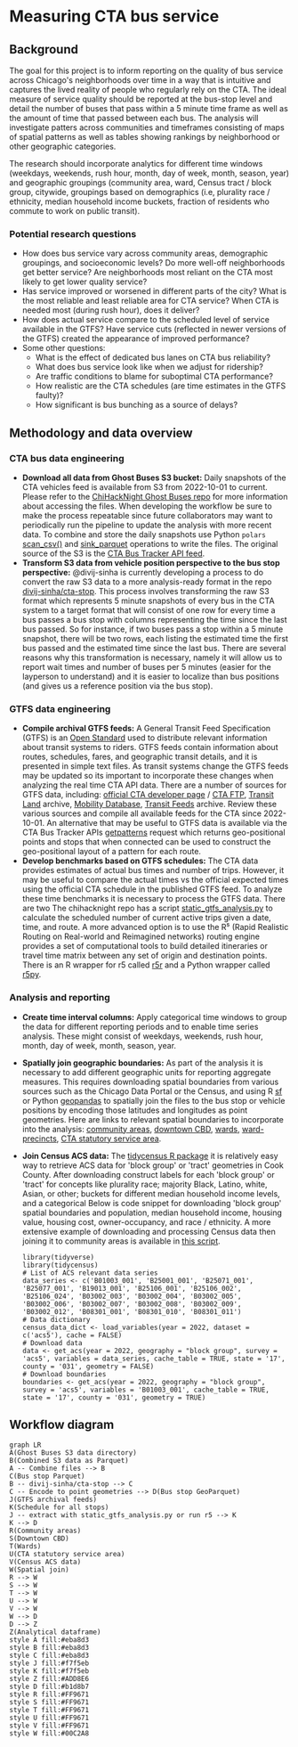 # Measuring CTA bus service
 

## Background

The goal for this project is to inform reporting on the quality of bus service across Chicago's neighborhoods over time in a way that is intuitive and captures the lived reality of people who regularly rely on the CTA. The ideal measure of service quality should be reported at the bus-stop level and detail the number of buses that pass within a 5 minute time frame as well as the amount of time that passed between each bus. The analysis will investigate patters across communities and timeframes consisting of maps of spatial patterns as well as tables showing rankings by neighborhood or other geographic categories.

The research should incorporate analytics for different time windows (weekdays, weekends, rush hour, month, day of week, month, season, year) and geographic groupings (community area, ward, Census tract / block group, citywide, groupings based on demographics (i.e, plurality race / ethnicity, median household income buckets, fraction of residents who commute to work on public transit). 

### Potential research questions
* How does bus service vary across community areas, demographic groupings, and socioeconomic levels? Do more well-off neighborhoods get better service? Are neighborhoods most reliant on the CTA most likely to get lower quality service?
* Has service improved or worsened in different parts of the city? What is the most reliable and least reliable area for CTA service? When CTA is needed most (during rush hour), does it deliver?
* How does actual service compare to the scheduled level of service available in the GTFS? Have service cuts (reflected in newer versions of the GTFS) created the appearance of improved performance? 
* Some other questions:
	* What is the effect of dedicated bus lanes on CTA bus reliability? 
	* What does bus service look like when we adjust for ridership? 
	* Are traffic conditions to blame for suboptimal CTA performance? 
	* How realistic are the CTA schedules (are time estimates in the GTFS faulty)?
	* How significant is bus bunching as a source of delays? 
	
## Methodology and data overview

### CTA bus data engineering
* **Download all data from Ghost Buses S3 bucket:** Daily snapshots of the CTA vehicles feed is available from S3 from 2022-10-01 to current. Please refer to the [ChiHackNight Ghost Buses repo](https://github.com/chihacknight/chn-ghost-buses/blob/main/data_analysis/README.md#accessing-data-in-s3) for more information about accessing the files. When developing the workflow be sure to make the process repeatable since future collaborators may want to periodically run the pipeline to update the analysis with more recent data. To combine and store the daily snapshots use Python `polars` [scan_csv()](https://docs.pola.rs/py-polars/html/reference/api/polars.scan_csv.html) and [sink_parquet](https://docs.pola.rs/py-polars/html/reference/api/polars.LazyFrame.sink_parquet.html) operations to write the files. The original source of the S3 is the [CTA Bus Tracker API feed](https://www.transitchicago.com/developers/bustracker/).
* **Transform S3 data from vehicle position perspective to the bus stop perspective:** @divij-sinha is currently developing a process to do convert the raw S3 data to a more analysis-ready format in the repo [divij-sinha/cta-stop](https://github.com/divij-sinha/cta-stop). This process involves transforming the raw S3 format which represents 5 minute snapshots of every bus in the CTA system to a target format that will consist of one row for every time a bus passes a bus stop with columns representing the time since the last bus passed. So for instance, if two buses pass a stop within a 5 minute snapshot, there will be two rows, each listing the estimated time the first bus passed and the estimated time since the last bus. There are several reasons why this transformation is necessary, namely it will allow us to report wait times and number of buses per 5 minutes (easier for the layperson to understand) and it is easier to localize than bus positions (and gives us a reference position via the bus stop).

### GTFS data engineering
* **Compile archival GTFS feeds:** A General Transit Feed Specification (GTFS) is an [Open Standard](https://www.interoperablemobility.org/definitions/#open_standard) used to distribute relevant information about transit systems to riders. GTFS feeds contain information about routes, schedules, fares, and geographic transit details, and it is presented in simple text files. As transit systems change the GTFS feeds may be updated so its important to incorporate these changes when analyzing the real time CTA API data. There are a number of sources for GTFS data, including: [official CTA developer page](https://www.transitchicago.com/developers/gtfs/) / [CTA FTP](https://www.transitchicago.com/downloads/sch_data/),  [Transit Land](https://www.transit.land/feeds/f-dp3-cta#versions) archive, [Mobility Database](https://mobilitydatabase.org/), [Transit Feeds](https://transitfeeds.com/p/chicago-transit-authority/165) archive. Review these various sources and compile all available feeds for the CTA since 2022-10-01. An alternative that may be useful to GTFS data is available via the CTA Bus Tracker APIs [getpatterns](https://www.transitchicago.com/assets/1/6/cta_Bus_Tracker_API_Developer_Guide_and_Documentation_20160929.pdf#page=20) request which returns geo-positional points and stops that when connected can be used to construct the geo-positional layout of a pattern for each route.
* **Develop benchmarks based on GTFS schedules:** The CTA data provides estimates of actual bus times and number of trips. However, it may be useful to compare the actual times vs the official expected times using the official CTA schedule in the published GTFS feed. To analyze these time benchmarks it is necessary to process the GTFS data. There are two  The chihacknight repo has a script [static_gtfs_analysis.py](https://github.com/chihacknight/chn-ghost-buses/blob/main/data_analysis/static_gtfs_analysis.py) to calculate the scheduled number of current active trips given a date, time, and route. A more advanced option is to use the R⁵ (Rapid Realistic Routing on Real-world and Reimagined networks) routing engine provides a set of computational tools to build detailed itineraries or travel time matrix between any set of origin and destination points. There is an R wrapper for r5 called [r5r](https://ipeagit.github.io/r5r/) and a Python wrapper called [r5py](https://r5py.readthedocs.io/en/stable/).

### Analysis and reporting
* **Create time interval columns:** Apply categorical time windows to group the data for different reporting periods and to enable time series analysis. These might consist of weekdays, weekends, rush hour, month, day of week, month, season, year.

* **Spatially join geographic boundaries:** As part of the analysis it is necessary to add different geographic units for reporting aggregate measures. This requires downloading spatial boundaries from various sources such as the Chicago Data Portal or the Census, and using R [sf](https://r-spatial.github.io/sf/) or Python [geopandas](https://geopandas.org/en/stable/) to spatially join the files to the bus stop or vehicle positions by encoding those latitudes and longitudes as point geometries. Here are links to relevant spatial boundaries to incorporate into the analysis: [community areas](https://data.cityofchicago.org/Facilities-Geographic-Boundaries/Boundaries-Community-Areas-current-/cauq-8yn6), [downtown CBD](https://data.cityofchicago.org/Facilities-Geographic-Boundaries/Boundaries-Central-Business-District/tksj-nvsw), [wards](https://data.cityofchicago.org/Facilities-Geographic-Boundaries/Boundaries-Wards-2023-Map/cdf7-bgn3), [ward-precincts](https://data.cityofchicago.org/Facilities-Geographic-Boundaries/Boundaries-Ward-Precincts-2023-/6piy-vbxa/about_data), [CTA statutory service area](https://data.cityofchicago.org/Facilities-Geographic-Boundaries/CTA-Statutory-Service-Area/duu3-nb8k). 

* **Join Census ACS data:** The [tidycensus R package](https://walker-data.com/tidycensus/index.html) it is relatively easy way to retrieve ACS data for 'block group' or 'tract' geometries in Cook County. After downloading construct labels for each 'block group' or 'tract' for concepts like plurality race; majority Black, Latino, white, Asian, or other; buckets for different median household income levels, and a categorical  Below is code snippet for downloading 'block group' spatial boundaries and population, median household income, housing value, housing cost, owner-occupancy, and race / ethnicity. A more extensive example of downloading and processing Census data then joining it to community areas is available in [this script](https://github.com/mansueto-institute/housing-transit-patterns/blob/main/iso-dev-viz.R).
	```
	library(tidyverse)
	library(tidycensus)
	# List of ACS relevant data series
	data_series <- c('B01003_001', 'B25001_001', 'B25071_001', 'B25077_001', 'B19013_001', 'B25106_001', 'B25106_002', 'B25106_024', 'B03002_003', 'B03002_004', 'B03002_005', 'B03002_006', 'B03002_007', 'B03002_008', 'B03002_009', 'B03002_012', 'B08301_001', 'B08301_010', 'B08301_011')
	# Data dictionary
	census_data_dict <- load_variables(year = 2022, dataset = c('acs5'), cache = FALSE)
	# Download data
	data <- get_acs(year = 2022, geography = "block group", survey = 'acs5', variables = data_series, cache_table = TRUE, state = '17', county = '031', geometry = FALSE)
	# Download boundaries
	boundaries <- get_acs(year = 2022, geography = "block group", survey = 'acs5', variables = 'B01003_001', cache_table = TRUE, state = '17', county = '031', geometry = TRUE)
	```

## Workflow diagram
```mermaid
graph LR
A(Ghost Buses S3 data directory)
B(Combined S3 data as Parquet)
A -- Combine files --> B
C(Bus stop Parquet)
B -- divij-sinha/cta-stop --> C
C -- Encode to point geometries --> D(Bus stop GeoParquet)
J(GTFS archival feeds)
K(Schedule for all stops)
J -- extract with static_gtfs_analysis.py or run r5 --> K
K --> D 
R(Community areas)
S(Downtown CBD)
T(Wards)
U(CTA statutory service area)
V(Census ACS data)
W(Spatial join)
R --> W
S --> W
T --> W
U --> W
V --> W
W --> D
D --> Z
Z(Analytical dataframe)
style A fill:#eba8d3
style B fill:#eba8d3
style C fill:#eba8d3
style J fill:#f7f5eb
style K fill:#f7f5eb
style Z fill:#ADD8E6
style D fill:#b1d8b7
style R fill:#FF9671
style S fill:#FF9671
style T fill:#FF9671
style U fill:#FF9671
style V fill:#FF9671
style W fill:#00C2A8
```
